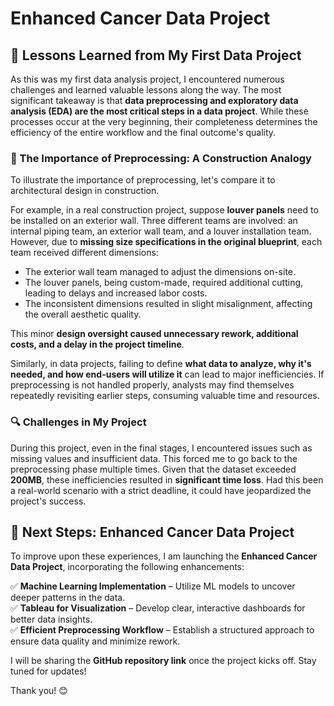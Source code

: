 # Enhanced Cancer Data Project

## 📌 Lessons Learned from My First Data Project

As this was my first data analysis project, I encountered numerous challenges and learned valuable lessons along the way. The most significant takeaway is that **data preprocessing and exploratory data analysis (EDA) are the most critical steps in a data project**. While these processes occur at the very beginning, their completeness determines the efficiency of the entire workflow and the final outcome's quality.

### 🚧 The Importance of Preprocessing: A Construction Analogy
To illustrate the importance of preprocessing, let's compare it to architectural design in construction. 

For example, in a real construction project, suppose **louver panels** need to be installed on an exterior wall. Three different teams are involved: an internal piping team, an exterior wall team, and a louver installation team. However, due to **missing size specifications in the original blueprint**, each team received different dimensions:

- The exterior wall team managed to adjust the dimensions on-site.
- The louver panels, being custom-made, required additional cutting, leading to delays and increased labor costs.
- The inconsistent dimensions resulted in slight misalignment, affecting the overall aesthetic quality.

This minor **design oversight caused unnecessary rework, additional costs, and a delay in the project timeline**. 

Similarly, in data projects, failing to define **what data to analyze, why it's needed, and how end-users will utilize it** can lead to major inefficiencies. If preprocessing is not handled properly, analysts may find themselves repeatedly revisiting earlier steps, consuming valuable time and resources.

### 🔍 Challenges in My Project
During this project, even in the final stages, I encountered issues such as missing values and insufficient data. This forced me to go back to the preprocessing phase multiple times. Given that the dataset exceeded **200MB**, these inefficiencies resulted in **significant time loss**. Had this been a real-world scenario with a strict deadline, it could have jeopardized the project's success.

## 🚀 Next Steps: Enhanced Cancer Data Project
To improve upon these experiences, I am launching the **Enhanced Cancer Data Project**, incorporating the following enhancements:

✅ **Machine Learning Implementation** – Utilize ML models to uncover deeper patterns in the data.  
✅ **Tableau for Visualization** – Develop clear, interactive dashboards for better data insights.  
✅ **Efficient Preprocessing Workflow** – Establish a structured approach to ensure data quality and minimize rework.  

I will be sharing the **GitHub repository link** once the project kicks off. Stay tuned for updates!

Thank you! 😊
